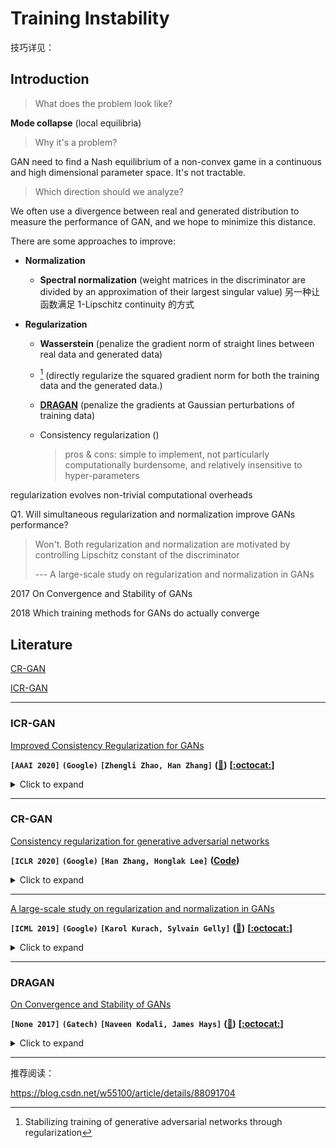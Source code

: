 # Training Instability

技巧详见：



## Introduction

> What does the problem look like?

**Mode collapse** (local equilibria)



> Why it's a problem? 

GAN need to find a Nash equilibrium of a non-convex game in a continuous and high dimensional parameter space. It's not tractable.



> Which direction should we analyze?

We often use a divergence between real and generated distribution to measure the performance of GAN, and we hope to minimize this distance.







There are some approaches to improve:

- **Normalization**
  
  - **Spectral normalization** (weight matrices in the discriminator are divided by an approximation of their largest singular value) 另一种让函数满足 1-Lipschitz continuity 的方式
- **Regularization**
  
  - **Wasserstein** (penalize the gradient norm of straight lines between real data and generated data)
  
  - [^Roth2017] (directly regularize the squared gradient norm for both the training data and the generated data.) 
  
  - **[DRAGAN](#DRAGAN)** (penalize the gradients at Gaussian perturbations of training data) 
  
  - Consistency regularization ()
  
    > pros & cons: simple to implement, not particularly computationally burdensome, and relatively insensitive to hyper-parameters

regularization evolves non-trivial computational overheads



Q1. Will simultaneous regularization and normalization improve GANs performance?

> Won't. Both regularization and normalization are motivated by controlling Lipschitz constant of the discriminator
>
> --- A large-scale study on regularization and normalization in GANs





2017 On Convergence and Stability of GANs

2018 Which training methods for GANs do actually converge





## Literature

[CR-GAN](#CR-GAN)

[ICR-GAN](#ICR-GAN)

---

### ICR-GAN

[Improved Consistency Regularization for GANs](https://arxiv.org/pdf/2002.04724.pdf)

**`[AAAI 2020]`**	**`(Google)`**	**`[Zhengli Zhao, Han Zhang]`**	**([:memo:]())**	**[[:octocat:](https://github.com/google/compare_gan)]**

<details><summary>Click to expand</summary><p>


![image-20201219215131885](https://raw.githubusercontent.com/yzy1996/Image-Hosting/master/20201219215132.png)

> **Summary**

They improve [CR-GAN](#CR-GAN) in two ways (apply forms of consistency regularization to the generated images, the latent vector space, and the generator):

- Balanced Consistency Regularization, in which generator samples are also augmented along with training data.
- Latent Consistency Regularization, in which draws from the prior are perturbed, and the sensitivity to those perturbations is discouraged and encouraged for the discriminator and the generator, respectively.

> **Details**

balanced consistency regularization (bCR)

</p></details>

---




### CR-GAN

[Consistency regularization for generative adversarial networks](https://arxiv.org/pdf/1910.12027.pdf)

**`[ICLR 2020]`**	**`(Google)`**	**`[Han Zhang, Honglak Lee]`**	**([Code]())**

<details><summary>Click to expand</summary><p>


> **Summary**

They propose a training stabilizer based on **consistency regularization**. In particular, they **augment data** passing into the GAN discriminator and **penalize the sensitivity** of the discriminator to these augmentations.

**Consistency regularization** is widely used in semi-supervised learning to ensure that the classifier output remains unaffected for an unlabeled example even it is augmented in semantic-preserving ways.

The pipeline is to first augment images with semantic-preserving augmentations before they are fed into the discriminator and penalize the sensitivity of the discriminator to these augmentations.

> **Details**

$T(x)$ donates a stochastic data augmentation function. $D(x)$ donates the last layer before the activation function. The proposed regularization is given by
$$
\min_{D} L_{c r} = \min_{D} \|D(x)-D(T(x))\|^{2}
$$
The overall consistency regularized GAN (CR-GAN) objective is written as
$$
L_{D}^{c r}=L_{D}+\lambda L_{c r}, \quad L_{G}^{c r}=L_{G}.
$$

> **Augmentation type**

1 Gaussian Noise; 2 **Random shift & flip**; 3 Cutout; 4 Random shift & flip with cutout

The experiment shows that No.2 performs best.



</p></details>

---

[A large-scale study on regularization and normalization in GANs](https://arxiv.org/pdf/1807.04720.pdf)

**`[ICML 2019]`**	**`(Google)`**	**`[Karol Kurach, Sylvain Gelly]`**	**([:memo:]())**	**[[:octocat:](https://github.com/google/compare_gan)]**

<details><summary>Click to expand</summary><p>


**Summary**

> 

</p></details>

---

### DRAGAN

[On Convergence and Stability of GANs](https://arxiv.org/pdf/1705.07215.pdf)

**`[None 2017]`**	**`(Gatech)`**	**`[Naveen Kodali, James Hays]`**	**([:memo:]())**	**[[:octocat:](https://github.com/kodalinaveen3/DRAGAN)]**

<details><summary>Click to expand</summary><p>


> **Summary**

They find local equilibria often exhibit sharp gradients of the discriminator function around some real data points. So they use a gradient penalty scheme called **DRAGAN** (Deep Regret Analytic Generative Adversarial
Networks) to avoid.

faster training, improved stability, fewer mode collapses, better model performance



> **Details**

$$
\lambda \cdot \mathbb{E}_{x \sim P_{\text {real }}, \delta \sim N_{d}(0, c I)}\left[\left\|\nabla_{\mathbf{x}} D_{\theta}(x+\delta)\right\|-k\right]^{2}
$$








</p></details>

---





[^Roth2017]: Stabilizing training of generative adversarial networks through regularization



推荐阅读：

https://blog.csdn.net/w55100/article/details/88091704